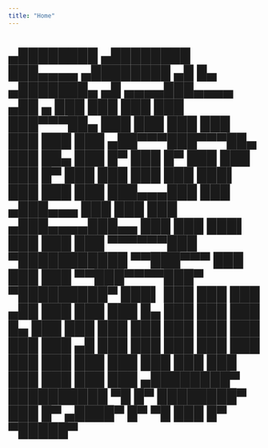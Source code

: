 ```yaml
---
title: "Home"
---
```


<h1 id="home_title">
   ▄████████    ▄████████ ███▄▄▄▄    ▄████████    ▄█    █▄       ▄███████▄  ▄█    ▄▄▄▄███▄▄▄▄   ▄██   ▄   
   ███    ███   ███    ███ ███▀▀▀██▄ ███    ███   ███    ███     ███    ███ ███  ▄██▀▀▀███▀▀▀██▄ ███   ██▄ 
   ███    █▀    ███    █▀  ███   ███ ███    █▀    ███    ███     ███    ███ ███▌ ███   ███   ███ ███▄▄▄███ 
   ███         ▄███▄▄▄     ███   ███ ███         ▄███▄▄▄▄███▄▄   ███    ███ ███▌ ███   ███   ███ ▀▀▀▀▀▀███ 
 ▀███████████ ▀▀███▀▀▀     ███   ███ ███        ▀▀███▀▀▀▀███▀  ▀█████████▀  ███▌ ███   ███   ███ ▄██   ███ 
         ███   ███    █▄  ███   ███ ███    █▄    ███    ███     ███        ███  ███   ███   ███ ███   ███ 
   ▄█    ███   ███    ███ ███   ███ ███    ███   ███    ███     ███        ███  ███   ███   ███ ███   ███ 
 ▄████████▀    ██████████  ▀█   █▀  ████████▀    ███    █▀     ▄████▀      █▀    ▀█   ███   █▀   ▀█████▀  
</h1>
